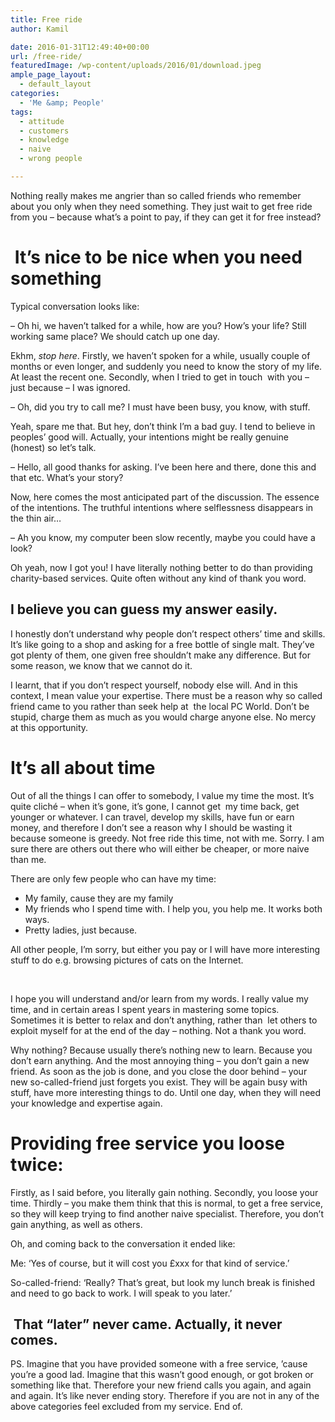 ```yaml
---
title: Free ride
author: Kamil

date: 2016-01-31T12:49:40+00:00
url: /free-ride/
featuredImage: /wp-content/uploads/2016/01/download.jpeg
ample_page_layout:
  - default_layout
categories:
  - 'Me &amp; People'
tags:
  - attitude
  - customers
  - knowledge
  - naive
  - wrong people

---
```

Nothing really makes me angrier than so called friends who remember about you only when they need something. They just wait to get free ride from you &#8211; because what&#8217;s a point to pay, if they can get it for free instead?

<!--more-->

#  It&#8217;s nice to be nice when you need something

Typical conversation looks like:

&#8211; Oh hi, we haven&#8217;t talked for a while, how are you? How&#8217;s your life? Still working same place? We should catch up one day.

Ekhm, _stop here_. Firstly, we haven&#8217;t spoken for a while, usually couple of months or even longer, and suddenly you need to know the story of my life. At least the recent one. Secondly, when I tried to get in touch  with you &#8211; just because &#8211; I was ignored.

&#8211; Oh, did you try to call me? I must have been busy, you know, with stuff.

Yeah, spare me that. But hey, don&#8217;t think I&#8217;m a bad guy. I tend to believe in peoples&#8217; good will. Actually, your intentions might be really genuine (honest) so let&#8217;s talk.

&#8211; Hello, all good thanks for asking. I&#8217;ve been here and there, done this and that etc. What&#8217;s your story?

Now, here comes the most anticipated part of the discussion. The essence of the intentions. The truthful intentions where selflessness disappears in the thin air&#8230;

&#8211; Ah you know, my computer been slow recently, maybe you could have a look?

Oh yeah, now I got you! I have literally nothing better to do than providing charity-based services. Quite often without any kind of thank you word.

## **I believe you can guess my answer easily.**

I honestly don&#8217;t understand why people don&#8217;t respect others&#8217; time and skills. It&#8217;s like going to a shop and asking for a free bottle of single malt. They&#8217;ve got plenty of them, one given free shouldn&#8217;t make any difference. But for some reason, we know that we cannot do it.

I learnt, that if you don&#8217;t respect yourself, nobody else will. And in this context, I mean value your expertise. There must be a reason why so called friend came to you rather than seek help at  the local PC World. Don&#8217;t be stupid, charge them as much as you would charge anyone else. No mercy at this opportunity.

# It&#8217;s all about time

Out of all the things I can offer to somebody, I value my time the most. It&#8217;s quite cliché &#8211; when it&#8217;s gone, it&#8217;s gone, I cannot get  my time back, get younger or whatever. I can travel, develop my skills, have fun or earn money, and therefore I don&#8217;t see a reason why I should be wasting it because someone is greedy. Not free ride this time, not with me. Sorry. I am sure there are others out there who will either be cheaper, or more naive than me.

There are only few people who can have my time:

  * My family, cause they are my family
  * My friends who I spend time with. I help you, you help me. It works both ways.
  * Pretty ladies, just because.

<div>
  All other people, I&#8217;m sorry, but either you pay or I will have more interesting stuff to do e.g. browsing pictures of cats on the Internet.
</div>

&nbsp;

I hope you will understand and/or learn from my words. I really value my time, and in certain areas I spent years in mastering some topics. Sometimes it is better to relax and don&#8217;t anything, rather than  let others to exploit myself for at the end of the day &#8211; nothing. Not a thank you word.

Why nothing? Because usually there&#8217;s nothing new to learn. Because you don&#8217;t earn anything. And the most annoying thing &#8211; you don&#8217;t gain a new friend. As soon as the job is done, and you close the door behind &#8211; your new so-called-friend just forgets you exist. They will be again busy with stuff, have more interesting things to do. Until one day, when they will need your knowledge and expertise again.

# Providing free service you loose twice:

Firstly, as I said before, you literally gain nothing. Secondly, you loose your time. Thirdly &#8211; you make them think that this is normal, to get a free service, so they will keep trying to find another naive specialist. Therefore, you don&#8217;t gain anything, as well as others.

Oh, and coming back to the conversation it ended like:

Me: &#8216;Yes of course, but it will cost you £xxx for that kind of service.&#8217;

So-called-friend: &#8216;Really? That&#8217;s great, but look my lunch break is finished and need to go back to work. I will speak to you later.&#8217;

##  That &#8220;later&#8221; never came. Actually, it never comes.

PS. Imagine that you have provided someone with a free service, &#8217;cause you&#8217;re a good lad. Imagine that this wasn&#8217;t good enough, or got broken or something like that. Therefore your new friend calls you again, and again and again. It&#8217;s like never ending story. Therefore if you are not in any of the  above categories feel excluded from my service. End of.
